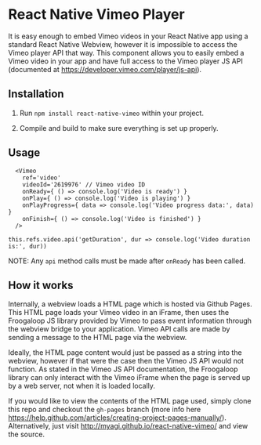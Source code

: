 # React Native Vimeo Player

It is easy enough to embed Vimeo videos in your React Native app using a standard
React Native Webview, however it is impossible to access the Vimeo player API that way.
This component allows you to easily embed a Vimeo video in your app and have full access to
the Vimeo player JS API (documented at https://developer.vimeo.com/player/js-api).

## Installation

1. Run `npm install react-native-vimeo` within your project.

2. Compile and build to make sure everything is set up properly.

## Usage

```
  <Vimeo
    ref='video'
    videoId='2619976' // Vimeo video ID
    onReady={ () => console.log('Video is ready') }
    onPlay={ () => console.log('Video is playing') }
    onPlayProgress={ data => console.log('Video progress data:', data) }
    onFinish={ () => console.log('Video is finished') }
  />
```

`this.refs.video.api('getDuration', dur => console.log('Video duration is:', dur))`

NOTE: Any `api` method calls must be made after `onReady` has been called.

## How it works

Internally, a webview loads a HTML page which is hosted via Github Pages. This HTML page loads your
Vimeo video in an iFrame, then uses the Froogaloop JS library provided by Vimeo to pass event
information through the webview bridge to your application. Vimeo API calls are made by sending a
message to the HTML page via the webview.

Ideally, the HTML page content would just be passed as a string into the webview, however if that
were the case then the Vimeo JS API would not function. As stated in the Vimeo JS API
documentation, the Froogaloop library can only interact with the Vimeo iFrame when the page is
served up by a web server, not when it is loaded locally.

If you would like to view the contents of the HTML page used, simply clone this repo
and checkout the `gh-pages` branch (more info here
https://help.github.com/articles/creating-project-pages-manually/). Alternatively, just visit
http://myagi.github.io/react-native-vimeo/ and view the source.

